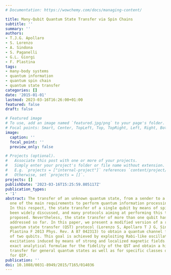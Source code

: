 ```yaml
---
# Documentation: https://wowchemy.com/docs/managing-content/

title: Many-Qubit Quantum State Transfer via Spin Chains
subtitle: ''
summary: ''
authors:
- T.J.G. Apollaro
- S. Lorenzo
- A. Sindona
- S. Paganelli
- G.L. Giorgi
- F. Plastina
tags:
- many-body systems
- quantum information
- quantum spin chain
- quantum state transfer
categories: []
date: '2015-01-01'
lastmod: 2023-03-16T16:26:00+01:00
featured: false
draft: false

# Featured image
# To use, add an image named `featured.jpg/png` to your page's folder.
# Focal points: Smart, Center, TopLeft, Top, TopRight, Left, Right, BottomLeft, Bottom, BottomRight.
image:
  caption: ''
  focal_point: ''
  preview_only: false

# Projects (optional).
#   Associate this post with one or more of your projects.
#   Simply enter your project's folder or file name without extension.
#   E.g. `projects = ["internal-project"]` references `content/project/deep-learning/index.md`.
#   Otherwise, set `projects = []`.
projects: []
publishDate: '2023-03-16T15:25:59.805117Z'
publication_types:
- '1'
abstract: The transfer of an unknown quantum state, from a sender to a receiver, is
  one of the main requirements to perform quantum information processing (QIP) tasks.
  In this respect, the state transfer of a single qubit by means of spin chains has
  been widely discussed, and many protocols aiming at performing this task have been
  proposed. Nevertheless, the state transfer of more than one qubit has not been properly
  addressed so far. In this paper, we present a modified version of a recently proposed
  quantum state transfer (QST) protocol (Lorenzo S, Apollaro T J G, Sindona A and
  Plastina F 2013 Phys. Rev. A 87 042313) to obtain a quantum channel for the transfer
  of two qubits. This goal is achieved by exploiting Rabi-like oscillations due to
  excitations induced by means of strong and localized magnetic fields. We derive
  exact analytical formulae for the fidelity of the QST and obtain a high-quality
  transfer for general quantum states as well as for specific classes of states relevant
  for QIP.
publication: ''
doi: 10.1088/0031-8949/2015/T165/014036
---
```

